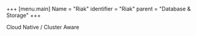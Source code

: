 +++
[menu.main]
Name = "Riak"
identifier = "Riak"
parent = "Database & Storage"
+++

Cloud Native / Cluster Aware

